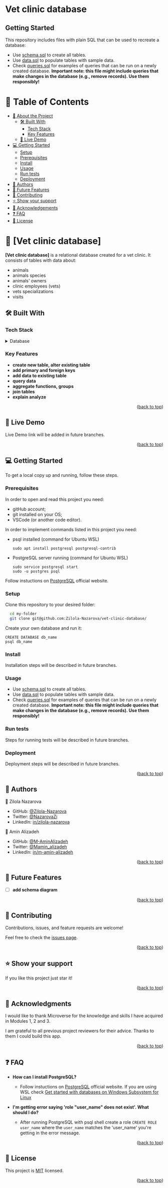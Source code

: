 # Vet clinic database


## Getting Started

This repository includes files with plain SQL that can be used to recreate a database:

- Use [schema.sql](./schema.sql) to create all tables.
- Use [data.sql](./data.sql) to populate tables with sample data.
- Check [queries.sql](./queries.sql) for examples of queries that can be run on a newly created database.
**Important note: this file might include queries that make changes in the database (e.g., remove records). Use them responsibly!**

<a name="readme-top"></a>



# 📗 Table of Contents

- [📖 About the Project](#about-project)
  - [🛠 Built With](#built-with)
    - [Tech Stack](#tech-stack)
    - [Key Features](#key-features)
  - [🚀 Live Demo](#live-demo)
- [💻 Getting Started](#getting-started)
  - [Setup](#setup)
  - [Prerequisites](#prerequisites)
  - [Install](#install)
  - [Usage](#usage)
  - [Run tests](#run-tests)
  - [Deployment](#triangular_flag_on_post-deployment)
- [👥 Authors](#authors)
- [🔭 Future Features](#future-features)
- [🤝 Contributing](#contributing)
- [⭐️ Show your support](#support)
- [🙏 Acknowledgements](#acknowledgements)
- [❓ FAQ](#faq)
- [📝 License](#license)



# 📖 [Vet clinic database] <a name="about-project"></a>

**[Vet clinic database]** is a relational database created for a vet clinic. It consists of tables with data about:

- animals
- animals species
- animals' owners
- clinic employees (vets)
- vets specializations
- visits

## 🛠 Built With <a name="built-with"></a>

### Tech Stack <a name="tech-stack"></a>

<details>
<summary>Database</summary>
  <ul>
    <li><a href="https://www.postgresql.org/">PostgreSQL</a></li>
  </ul>
</details>


### Key Features <a name="key-features"></a>

- **create new table, alter existing table**
- **add primary and foreign keys**
- **add data to existing table**
- **query data**
- **aggregate functions, groups**
- **join tables**
- **explain analyze**

<p align="right">(<a href="#readme-top">back to top</a>)</p>



## 🚀 Live Demo <a name="live-demo"></a>

Live Demo link will be added in future branches.

<p align="right">(<a href="#readme-top">back to top</a>)</p>



## 💻 Getting Started <a name="getting-started"></a>


To get a local copy up and running, follow these steps.

### Prerequisites

In order to open and read this project you need:

- gitHub account;
- git installed on your OS;
- VSCode (or another code editor).

In order to implement commands listed in this project you need:

- psql installed
  (command for Ubuntu WSL)
  ```
  sudo apt install postgresql postgresql-contrib
  ```

- PostgreSQL server running
  (command for Ubuntu WSL)
  ```
  sudo service postgresql start
  sudo -u postgres psql
  ```

Follow instuctions on [PostgreSQL](https://www.postgresql.org/download/) official website.

### Setup

Clone this repository to your desired folder:

```sh
  cd my-folder
  git clone git@github.com:Zilola-Nazarova/vet-clinic-database/
```

Create your own database and run it:
```
CREATE DATABASE db_name
psql db_name
```

### Install

Installation steps will be described in future branches.

### Usage

- Use [schema.sql](./schema.sql) to create all tables.
- Use [data.sql](./data.sql) to populate tables with sample data.
- Check [queries.sql](./queries.sql) for examples of queries that can be run on a newly created database.
**Important note: this file might include queries that make changes in the database (e.g., remove records). Use them responsibly!**

### Run tests

Steps for running tests will be described in future branches.

### Deployment

Deployment steps will be described in future branches.

<p align="right">(<a href="#readme-top">back to top</a>)</p>



## 👥 Authors <a name="authors"></a>

👤 Zilola Nazarova

- GitHub: [@Zilola-Nazarova](https://github.com/Zilola-Nazarova)
- Twitter: [@NazarovaZi](https://twitter.com/NazarovaZi)
- LinkedIn: [in/zilola-nazarova](https://www.linkedin.com/in/zilola-nazarova)

👤 Amin Alizadeh

- GitHub: [@M-AminAlizadeh](https://github.com/M-AminAlizadeh)
- Twitter: [@Mamin_alizadeh](https://twitter.com/Mamin_alizadeh)
- LinkedIn: [in/m-amin-alizadeh](https://www.linkedin.com/in/m-amin-alizadeh/)

<p align="right">(<a href="#readme-top">back to top</a>)</p>



## 🔭 Future Features <a name="future-features"></a>

- [ ] **add schema diagram**

<p align="right">(<a href="#readme-top">back to top</a>)</p>



## 🤝 Contributing <a name="contributing"></a>

Contributions, issues, and feature requests are welcome!

Feel free to check the [issues page](../../issues/).

<p align="right">(<a href="#readme-top">back to top</a>)</p>



## ⭐️ Show your support <a name="support"></a>

If you like this project just star it!

<p align="right">(<a href="#readme-top">back to top</a>)</p>



## 🙏 Acknowledgments <a name="acknowledgements"></a>

I would like to thank Microverse for the knowledge and skills I have acquired in Modules 1, 2 and 3.

I am grateful to all previous project reviewers for their advice. Thanks to them I could build this app.

<p align="right">(<a href="#readme-top">back to top</a>)</p>



## ❓ FAQ <a name="faq"></a>

- **How can I install PostgreSQL?**

  - Follow instuctions on [PostgreSQL](https://www.postgresql.org/download/) official website. If you are using WSL check [Get started with databases on Windows Subsystem for Linux](https://learn.microsoft.com/en-us/windows/wsl/tutorials/wsl-database)

- **I'm getting error saying 'role "user_name" does not exist'. What should I do?**

  - After running PostgreSQL with psql shell create a role `CREATE ROLE user_name` where the `user_name` matches the 'user_name' you're getting in the error message.

<p align="right">(<a href="#readme-top">back to top</a>)</p>



## 📝 License <a name="license"></a>

This project is [MIT](./LICENSE) licensed.

<p align="right">(<a href="#readme-top">back to top</a>)</p>
